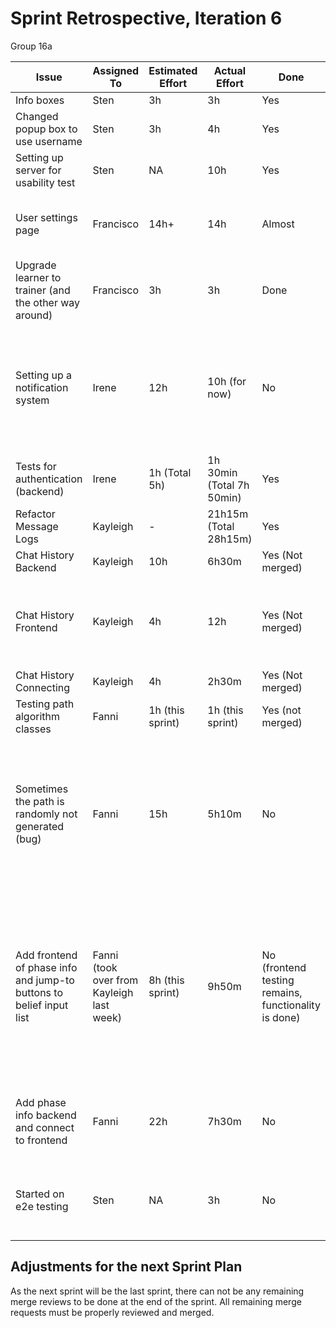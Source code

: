 # Sprint Retrospective, Iteration 6
Group 16a

| **Issue**                                                           | **Assigned To**                           | **Estimated Effort** | **Actual Effort**         | **Done**                                             | **Notes**                                                                                                                                                                       |
|---------------------------------------------------------------------|-------------------------------------------|----------------------|---------------------------|------------------------------------------------------|---------------------------------------------------------------------------------------------------------------------------------------------------------------------------------|
| Info boxes                                                          | Sten                                      | 3h                   | 3h                        | Yes                                                  |                                                                                                                                                                                 |
| Changed popup box to use username                                   | Sten                                      | 3h                   | 4h                        | Yes                                                  |                                                                                                                                                                                 |
| Setting up server for usability test                                | Sten                                      | NA                   | 10h                       | Yes                                                  |                                                                                                                                                                                 |
| User settings page                                                  | Francisco                                 | 14h+                 | 14h                       | Almost                                               | Missing popups and alerts, and some things still need to be refactored                                                                                                          |
| Upgrade learner to trainer (and the other way around)               | Francisco                                 | 3h                   | 3h                        | Done                                                 | Completed as part of the user settings issue                                                                                                                                    |
| Setting up a notification system                                    | Irene                                     | 12h                  | 10h (for now)             | No                                                   | Depends on other issues such as the Chat History and the UserCredentials Settings page that would need to be completed first.                                                              |
| Tests for authentication (backend)                                  | Irene                                     | 1h (Total 5h)        | 1h 30min (Total 7h 50min) | Yes                                                  | Still needs to be reviewed and merged.                                                                                                                                          |
| Refactor Message Logs                                               | Kayleigh                                  | -                    | 21h15m (Total 28h15m)     | Yes                                                  | Required lots of merge conflict fixes                                                                                                                                           |
| Chat History Backend                                                | Kayleigh                                  | 10h                  | 6h30m                     | Yes (Not merged)                                     | -                                                                                                                                                                               |
| Chat History Frontend                                               | Kayleigh                                  | 4h                   | 12h                       | Yes (Not merged)                                     | Does not yet include feedback for the learner since this is dependent on a next issue                                                                                           |
| Chat History Connecting                                             | Kayleigh                                  | 4h                   | 2h30m                     | Yes (Not merged)                                     | -                                                                                                                                                                               |
| Testing path algorithm classes                                      | Fanni                                     | 1h (this sprint)     | 1h (this sprint)          | Yes (not merged)                                     | Only finishing up the testing.                                                                                                                                                  |
| Sometimes the path is randomly not generated (bug)                  | Fanni                                     | 15h                  | 5h10m                     | No                                                   | Bug was partially fixed, however there are still problems, with an unknown reason. Debugging and fixing will continue over to the next sprint.                                  |
| Add frontend of phase info and jump-to buttons to belief input list | Fanni (took over from Kayleigh last week) | 8h (this sprint)     | 9h50m                     | No (frontend testing remains, functionality is done) | Also implements changes to make the window more resizable, since components needed to be moved around in any case. Closes issue “Making the signup and login pages responsive”. |
| Add phase info backend and connect to frontend                      | Fanni                                     | 22h                  | 7h30m                     | No                                                   | Not done yet, resulted in finding the path algorithm bug which had priority.                                                                                                    |
| Started on e2e testing                                              | Sten                                      | NA                   | 3h                        | No                                                   | Had some extra time in the sprint so began setting up e2e tests using cypress                                                                                                   |

## Adjustments for the next Sprint Plan
As the next sprint will be the last sprint, there can not be any remaining merge reviews to be done at the end of the sprint. All remaining merge requests must be properly reviewed and merged.
